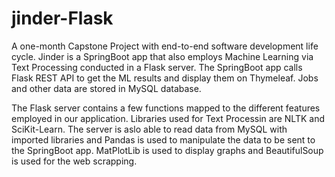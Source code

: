 # jinder-Flask

A one-month Capstone Project with end-to-end software development life cycle. Jinder is a SpringBoot app that also employs Machine Learning via Text Processing conducted in a Flask server. The SpringBoot app calls Flask REST API to get the ML results and display them on Thymeleaf. Jobs and other data are stored in MySQL database.

The Flask server contains a few functions mapped to the different features employed in our application. Libraries used for Text Processin are NLTK and SciKit-Learn. The server is aslo able to read data from MySQL with imported libraries and Pandas is used to manipulate the data to be sent to the SpringBoot app. MatPlotLib is used to display graphs and BeautifulSoup is used for the web scrapping.

